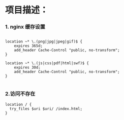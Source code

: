# 项目描述：


### 1. nginx 缓存设置
```nginx

location ~* \.(png|jpg|jpeg|gif)$ {
    expires 365d;
    add_header Cache-Control "public, no-transform";
}

location ~* \.(js|css|pdf|html|swf)$ {
    expires 30d;
    add_header Cache-Control "public, no-transform";
}


```


### 2.访问不存在

```nginx
location / {
  try_files $uri $uri/ /index.html;
}
```
